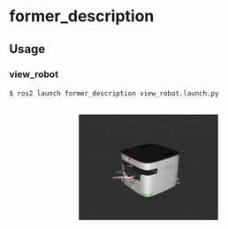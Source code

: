 # former_description

## Usage

### view_robot

```shell
$ ros2 launch former_description view_robot.launch.py
```

<br/>
<center><img width="50%" src="../docs/former_rviz.png"> </center>